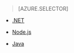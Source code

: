 > [AZURE.SELECTOR]
<!-- deleted by customization
- [.NET](/documentation/articles/storage-dotnet-how-to-use-files)
-->
<!-- keep by customization: begin -->
- [.NET](/storage-dotnet-how-to-use-files)
<!-- keep by customization: end -->
- [Node.js]()
<!-- deleted by customization
- [Java](/documentation/articles/storage-java-how-to-use-file-storage)
- [C++]()
- [PHP]()
- [Ruby]()
- [Python]()
-->
<!-- keep by customization: begin -->
- [Java](/storage-java-how-to-use-file-storage)

<!-- keep by customization: end -->

